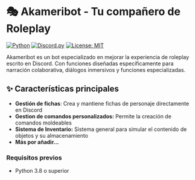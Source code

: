 # 🎭 Akameribot - Tu compañero de Roleplay 

[![Python](https://img.shields.io/badge/Python-3.8%2B-blue?logo=python&logoColor=white)](https://python.org)
[![Discord.py](https://img.shields.io/badge/discord.py-2.0%2B-blueviolet?logo=discord)](https://discordpy.readthedocs.io)
[![License: MIT](https://img.shields.io/badge/License-MIT-yellow.svg)](https://opensource.org/licenses/MIT)

Akameribot es un bot especializado en mejorar la experiencia de roleplay escrito en Discord. Con funciones diseñadas específicamente para narración colaborativa, diálogos inmersivos y funciones especializadas.

## ✨ Características principales

- **Gestión de fichas**: Crea y mantiene fichas de personaje directamente en Discord
- **Gestion de comandos personalizados:** Permite la creación de comandos moldeables
- **Sistema de Inventario:** Sistema general para simular el contenido de objetos y su almacenamiento
- **Más por añadir...**

### Requisitos previos
- Python 3.8 o superior
